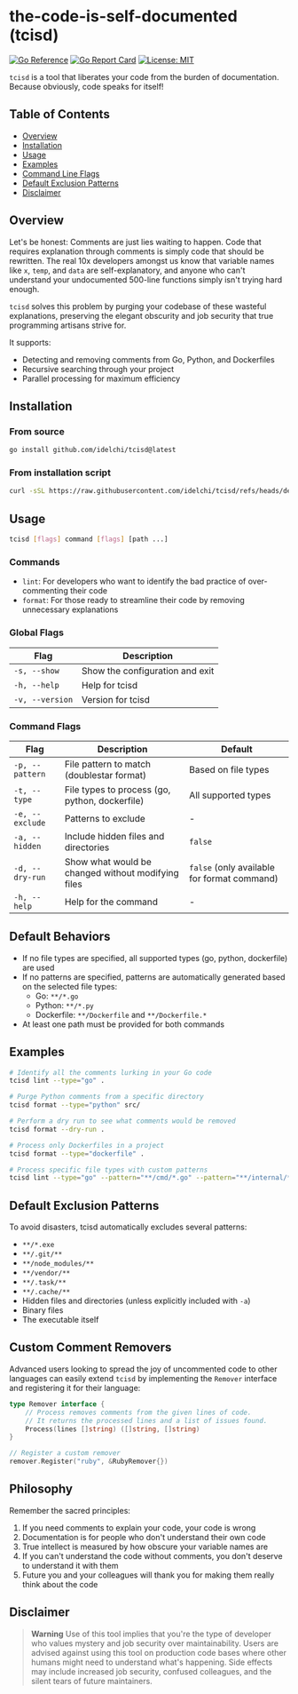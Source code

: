 # the-code-is-self-documented (tcisd)

[![Go Reference](https://pkg.go.dev/badge/github.com/idelchi/tcisd.svg)](https://pkg.go.dev/github.com/idelchi/tcisd)
[![Go Report Card](https://goreportcard.com/badge/github.com/idelchi/tcisd)](https://goreportcard.com/report/github.com/idelchi/tcisd)
[![License: MIT](https://img.shields.io/badge/License-MIT-yellow.svg)](https://opensource.org/licenses/MIT)

`tcisd` is a tool that liberates your code from the burden of documentation. Because obviously, code speaks for itself!

## Table of Contents

- [Overview](#overview)
- [Installation](#installation)
- [Usage](#usage)
- [Examples](#examples)
- [Command Line Flags](#command-line-flags)
- [Default Exclusion Patterns](#default-exclusion-patterns)
- [Disclaimer](#disclaimer)

## Overview

Let's be honest: Comments are just lies waiting to happen. Code that requires explanation through comments is simply code that should be rewritten. The real 10x developers amongst us know that variable names like `x`, `temp`, and `data` are self-explanatory, and anyone who can't understand your undocumented 500-line functions simply isn't trying hard enough.

`tcisd` solves this problem by purging your codebase of these wasteful explanations, preserving the elegant obscurity and job security that true programming artisans strive for.

It supports:

- Detecting and removing comments from Go, Python, and Dockerfiles
- Recursive searching through your project
- Parallel processing for maximum efficiency

## Installation

### From source

```sh
go install github.com/idelchi/tcisd@latest
```

### From installation script

```sh
curl -sSL https://raw.githubusercontent.com/idelchi/tcisd/refs/heads/dev/install.sh | sh -s -- -d ~/.local/bin
```

## Usage

```sh
tcisd [flags] command [flags] [path ...]
```

### Commands

- `lint`: For developers who want to identify the bad practice of over-commenting their code
- `format`: For those ready to streamline their code by removing unnecessary explanations

### Global Flags

| Flag            | Description                     |
| --------------- | ------------------------------- |
| `-s, --show`    | Show the configuration and exit |
| `-h, --help`    | Help for tcisd                  |
| `-v, --version` | Version for tcisd               |

### Command Flags

| Flag            | Description                                        | Default                                     |
| --------------- | -------------------------------------------------- | ------------------------------------------- |
| `-p, --pattern` | File pattern to match (doublestar format)          | Based on file types                         |
| `-t, --type`    | File types to process (go, python, dockerfile)     | All supported types                         |
| `-e, --exclude` | Patterns to exclude                                | -                                           |
| `-a, --hidden`  | Include hidden files and directories               | `false`                                     |
| `-d, --dry-run` | Show what would be changed without modifying files | `false` (only available for format command) |
| `-h, --help`    | Help for the command                               | -                                           |

## Default Behaviors

- If no file types are specified, all supported types (go, python, dockerfile) are used
- If no patterns are specified, patterns are automatically generated based on the selected file types:
  - Go: `**/*.go`
  - Python: `**/*.py`
  - Dockerfile: `**/Dockerfile` and `**/Dockerfile.*`
- At least one path must be provided for both commands

## Examples

```sh
# Identify all the comments lurking in your Go code
tcisd lint --type="go" .

# Purge Python comments from a specific directory
tcisd format --type="python" src/

# Perform a dry run to see what comments would be removed
tcisd format --dry-run .

# Process only Dockerfiles in a project
tcisd format --type="dockerfile" .

# Process specific file types with custom patterns
tcisd lint --type="go" --pattern="**/cmd/*.go" --pattern="**/internal/*.go" .
```

## Default Exclusion Patterns

To avoid disasters, tcisd automatically excludes several patterns:

- `**/*.exe`
- `**/.git/**`
- `**/node_modules/**`
- `**/vendor/**`
- `**/.task/**`
- `**/.cache/**`
- Hidden files and directories (unless explicitly included with `-a`)
- Binary files
- The executable itself

## Custom Comment Removers

Advanced users looking to spread the joy of uncommented code to other languages can easily extend `tcisd` by implementing the `Remover` interface and registering it for their language:

```go
type Remover interface {
    // Process removes comments from the given lines of code.
    // It returns the processed lines and a list of issues found.
    Process(lines []string) ([]string, []string)
}

// Register a custom remover
remover.Register("ruby", &RubyRemover{})
```

## Philosophy

Remember the sacred principles:

1. If you need comments to explain your code, your code is wrong
2. Documentation is for people who don't understand their own code
3. True intellect is measured by how obscure your variable names are
4. If you can't understand the code without comments, you don't deserve to understand it with them
5. Future you and your colleagues will thank you for making them really think about the code

## Disclaimer

> **Warning**
> Use of this tool implies that you're the type of developer who values mystery and job security over maintainability. Users are advised against using this tool on production code bases where other humans might need to understand what's happening. Side effects may include increased job security, confused colleagues, and the silent tears of future maintainers.

